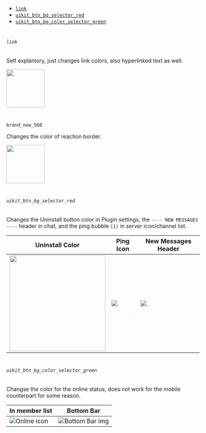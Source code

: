 
- [`link`](#-link-)
- [`uikit_btn_bg_selector_red`](#-uikit-btn-bg-selector-red-)
- [`uikit_btn_bg_color_selector_green`](#-uikit-btn-bg-color-selector-green-)

<h1></h1>

###### `link`

Self explantory, just changes link colors, also hyperlinked text as well.


<img src="https://cdn.discordapp.com/attachments/819172980184973343/888493516613877780/IMG_20210918_000502.JPG" height=100>

<h1></h1>

`brand_new_560`

Changes the color of reaction border.

<img src="https://cdn.discordapp.com/attachments/819172980184973343/888493516349648906/IMG_20210918_000514.JPG" height=100>

<h1></h1>

###### `uikit_btn_bg_selector_red`

Changes the Uninstall button color in Plugin settings, the `---- NEW MESSAGES ----` header in chat, and the ping bubble `(1)` in server icon/channel list.


| Uninstall Color | Ping Icon | New Messages Header|
|------------|-------------|--------|
|<img src="https://cdn.discordapp.com/attachments/819172980184973343/888363863752470528/IMG_20210917_152829.JPG?width=381&height=567" height=250> |<img src="https://cdn.discordapp.com/attachments/819172980184973343/888363864255770674/IMG_20210917_152746.JPG">| <img src="https://cdn.discordapp.com/attachments/819172980184973343/888363864075411466/IMG_20210917_152802.JPG"> |

<h1></h1>

###### `uikit_btn_bg_color_selector_green`

Changse the color for the online status, does not work for the mobile counterpart for some reason.

|In member list| Bottom Bar|
|--------------|-----------|
|![Online icon](https://images-ext-1.discordapp.net/external/UobolBXcDHGXZSyIYOJQxk2JDNJy8Oi4u4-XUCzv8Vo/https/i.imgur.com/WV05Emph.jpg)|![Bottom Bar img](https://images-ext-1.discordapp.net/external/EFDqJUTmMk1-GHhhxqts1p-L58asEWOhfRiqkgESyP4/https/i.imgur.com/m1Rpqjdh.jpg)


